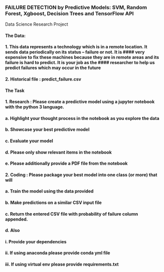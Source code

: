 ### FAILURE DETECTION by Predictive Models: SVM, Random Forest, Xgboost, Decision Trees and TensorFlow API
Data Science Research Project

#### The Data:
#### 1.	This data represents a technology which is in a remote location. It sends data periodically on its status – failure or not. It is #### very expensive to fix these machines because they are in remote areas and its failure is hard to predict. It is your job as the #### researcher to help us predict failures which may occur in the future
#### 2.	Historical file : predict_failure.csv

#### The Task
#### 1.	Research : Please create a predictive model using a jupyter notebook with the python 3 language.
#### a.	Highlight your thought process in the notebook as you explore the data
#### b.	Showcase your best predictive model
#### c.	Evaluate your model
#### d.	Please only show relevant items in the notebook
#### e.	Please additionally provide a PDF file from the notebook
#### 2.	Coding : Please package your best model into one class (or more) that will
#### a.	Train the model using the data provided
#### b.	Make predictions on a similar CSV input file
#### c.	Return the entered CSV file with probability of failure column appended. 
#### d.	Also
#### i.	Provide your dependencies 
#### ii.	If using anaconda please provide conda yml file
#### iii.	If using virtual env please provide requirements.txt
